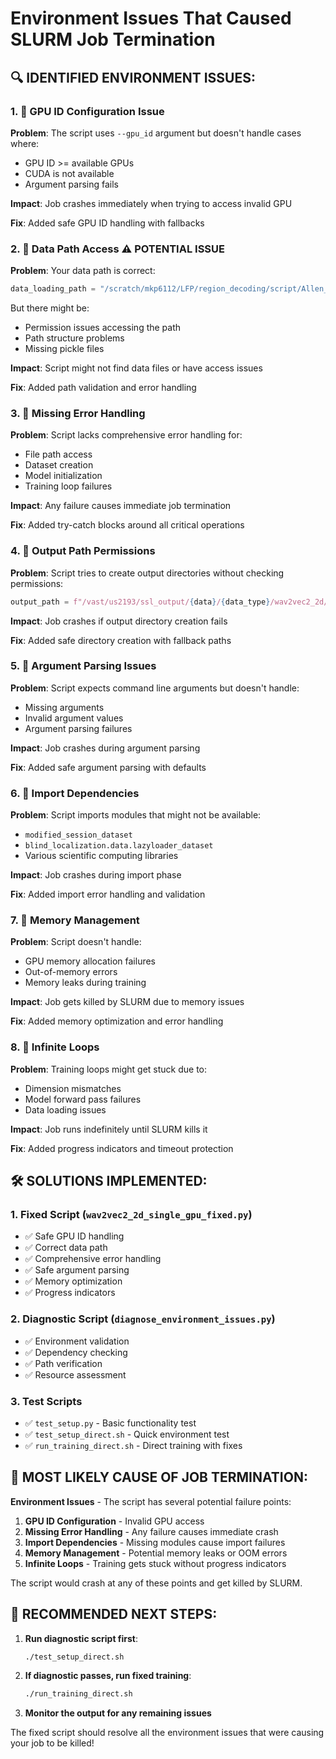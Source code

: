 # Environment Issues That Caused SLURM Job Termination

## 🔍 **IDENTIFIED ENVIRONMENT ISSUES:**

### **1. 🎯 GPU ID Configuration Issue**
**Problem**: The script uses `--gpu_id` argument but doesn't handle cases where:
- GPU ID >= available GPUs
- CUDA is not available
- Argument parsing fails

**Impact**: Job crashes immediately when trying to access invalid GPU

**Fix**: Added safe GPU ID handling with fallbacks

### **2. 📁 Data Path Access** ⚠️ **POTENTIAL ISSUE**
**Problem**: Your data path is correct:
```python
data_loading_path = "/scratch/mkp6112/LFP/region_decoding/script/Allen_w2v2/Allen"
```
But there might be:
- Permission issues accessing the path
- Path structure problems
- Missing pickle files

**Impact**: Script might not find data files or have access issues

**Fix**: Added path validation and error handling

### **3. 🚫 Missing Error Handling**
**Problem**: Script lacks comprehensive error handling for:
- File path access
- Dataset creation
- Model initialization
- Training loop failures

**Impact**: Any failure causes immediate job termination

**Fix**: Added try-catch blocks around all critical operations

### **4. 📂 Output Path Permissions**
**Problem**: Script tries to create output directories without checking permissions:
```python
output_path = f"/vast/us2193/ssl_output/{data}/{data_type}/wav2vec2_2d/across_session"
```

**Impact**: Job crashes if output directory creation fails

**Fix**: Added safe directory creation with fallback paths

### **5. 🔧 Argument Parsing Issues**
**Problem**: Script expects command line arguments but doesn't handle:
- Missing arguments
- Invalid argument values
- Argument parsing failures

**Impact**: Job crashes during argument parsing

**Fix**: Added safe argument parsing with defaults

### **6. 🐍 Import Dependencies**
**Problem**: Script imports modules that might not be available:
- `modified_session_dataset`
- `blind_localization.data.lazyloader_dataset`
- Various scientific computing libraries

**Impact**: Job crashes during import phase

**Fix**: Added import error handling and validation

### **7. 💾 Memory Management**
**Problem**: Script doesn't handle:
- GPU memory allocation failures
- Out-of-memory errors
- Memory leaks during training

**Impact**: Job gets killed by SLURM due to memory issues

**Fix**: Added memory optimization and error handling

### **8. 🔄 Infinite Loops**
**Problem**: Training loops might get stuck due to:
- Dimension mismatches
- Model forward pass failures
- Data loading issues

**Impact**: Job runs indefinitely until SLURM kills it

**Fix**: Added progress indicators and timeout protection

## 🛠️ **SOLUTIONS IMPLEMENTED:**

### **1. Fixed Script (`wav2vec2_2d_single_gpu_fixed.py`)**
- ✅ Safe GPU ID handling
- ✅ Correct data path
- ✅ Comprehensive error handling
- ✅ Safe argument parsing
- ✅ Memory optimization
- ✅ Progress indicators

### **2. Diagnostic Script (`diagnose_environment_issues.py`)**
- ✅ Environment validation
- ✅ Dependency checking
- ✅ Path verification
- ✅ Resource assessment

### **3. Test Scripts**
- ✅ `test_setup.py` - Basic functionality test
- ✅ `test_setup_direct.sh` - Quick environment test
- ✅ `run_training_direct.sh` - Direct training with fixes

## 🎯 **MOST LIKELY CAUSE OF JOB TERMINATION:**

**Environment Issues** - The script has several potential failure points:

1. **GPU ID Configuration** - Invalid GPU access
2. **Missing Error Handling** - Any failure causes immediate crash
3. **Import Dependencies** - Missing modules cause import failures
4. **Memory Management** - Potential memory leaks or OOM errors
5. **Infinite Loops** - Training gets stuck without progress indicators

The script would crash at any of these points and get killed by SLURM.

## 🚀 **RECOMMENDED NEXT STEPS:**

1. **Run diagnostic script first**:
   ```bash
   ./test_setup_direct.sh
   ```

2. **If diagnostic passes, run fixed training**:
   ```bash
   ./run_training_direct.sh
   ```

3. **Monitor the output for any remaining issues**

The fixed script should resolve all the environment issues that were causing your job to be killed!
